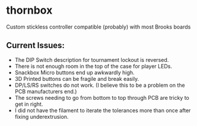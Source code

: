 # thornbox
Custom stickless controller compatible (probably) with most Brooks boards

## Current Issues:
* The DIP Switch description for tournament lockout is reversed.
* There is not enough room in the top of the case for player LEDs.
* Snackbox Micro buttons end up awkwardly high.
* 3D Printed buttons can be fragile and break easily.
* DP/LS/RS switches do not work. (I believe this to be a problem on the PCB manufacturers end.)
* The screws needing to go from bottom to top through PCB are tricky to get in right.
* I did not have the filament to iterate the tolerances more than once after fixing underextrusion.
